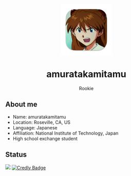 <p align="center">
    <img src="icon.png" height="160">
    <h1 align="center">amuratakamitamu</h1>
    <p align="center">Rookie</p>
</p>

## About me
- Name: amuratakamitamu
- Location: Roseville, CA, US
- Language: Japanese
- Affiliation: National Institute of Technology, Japan
- High school exchange student

## Status
<a href="https://atcoder.jp/users/amuratakamitamu" target="_blank" title="amuratakamitamu"><img src="https://img.shields.io/endpoint?url=https%3A%2F%2Fatcoder-badges.now.sh%2Fapi%2Fatcoder%2Fjson%2Famuratakamitamu" /></a>
<a href="https://www.credly.com/badges/ef92f32a-bd58-4fb2-b85f-a1cd6402e495" target="_blank"><img src="https://images.credly.com/size/340x340/images/db97e4a6-df27-487c-b0b8-df43f467d853/image.png" alt="Credly Badge"></a>

